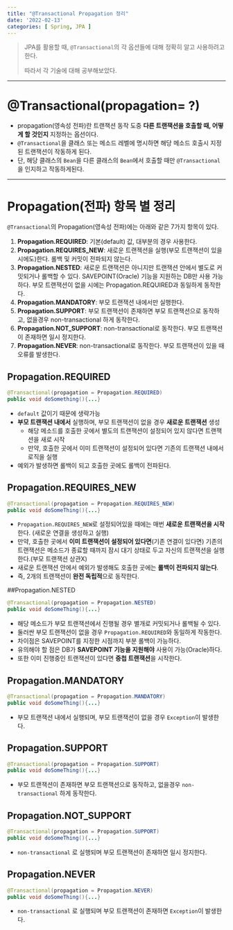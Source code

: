 ```yaml
---
title: "@Transactional Propagation 정리"
date: '2022-02-13'
categories: [ Spring, JPA ]
---
```


> JPA를 활용할 때, `@Transactional`의 각 옵션들에 대해 정확히 알고 사용하려고 한다.
>
> 따라서 각 기술에 대해 공부해보았다.

---

# @Transactional(propagation= ?)

- propagation(영속성 전파)란 트랜잭션 동작 도중 **다른 트랜잭션을 호출할 때, 어떻게 할 것인지** 지정하는 옵션이다.
- `@Transactional`을 클래스 또는 메소드 레벨에 명시하면 해당 메소드 호출시 지정된 트랜잭션이 작동하게 된다.
- 단, 해당 클래스의 `Bean`을 다른 클래스의 `Bean`에서 호출할 때만 `@Transactional`을 인지하고 작동하게된다.

---

# Propagation(전파) 항목 별 정리

`@Transactional`의 Propagation(영속성 전파)에는 아래와 같은 7가지 항목이 있다.

1. **Propagation.REQUIRED**: 기본(default) 값, 대부분의 경우 사용한다.
2. **Propagation.REQUIRES_NEW**: 새로운 트랜젝션을 실행(부모 트랜잭션이 있을 시에도)한다. 롤백 및 커밋이 전파되지 않는다.
3. **Propagation.NESTED**: 새로운 트랜잭션은 아니지만 트랜잭션 안에서 별도로 커밋되거나 롤백할 수 있다. SAVEPOINT(Oracle) 기능을 지원하는 DB만 사용 가능하다. 부모 트랜잭션이
   없을 시에는 Propagation.REQUIRED과 동일하게 동작한다.
4. **Propagation.MANDATORY**: 부모 트랜잭션 내에서만 실행한다.
5. **Propagation.SUPPORT**: 부모 트랜잭션이 존재하면 부모 트랜잭션으로 동작하고, 없을경우 non-transactional 하게 동작한다.
6. **Propagation.NOT_SUPPORT**: non-transactional로 동작한다. 부모 트랜잭션이 존재하면 일시 정지한다.
7. **Propagation.NEVER**: non-transactional로 동작한다. 부모 트랜잭션이 있을 때 오류를 발생한다.

## Propagation.REQUIRED

```java
@Transactional(propagation = Propagation.REQUIRED)
public void doSomething(){...}
```

- `default` 값이기 때문에 생략가능
- **부모 트랜잭션 내에서** 실행하며, 부모 트랜잭션이 없을 경우 **새로운 트랜잭션** 생성
  - 해당 메소드를 호출한 곳에서 별도의 트랜잭션이 설정되어 있지 않다면 트랜잭션을 새로 시작
  - 만약, 호출한 곳에서 이미 트랜잭션이 설정되어 있다면 기존의 트랜잭션 내에서 로직을 실행
- 예외가 발생하면 롤백이 되고 호출한 곳에도 롤백이 전파된다.

## Propagation.REQUIRES_NEW

```java
@Transactional(propagation = Propagation.REQUIRES_NEW)
public void doSomeThing(){...}
```

- `Propagation.REQUIRES_NEW`로 설정되어있을 때에는 매번 **새로운 트랜잭션을 시작**한다. (새로운 연결을 생성하고 실행)
- 만약, 호출한 곳에서 **이미 트랜잭션이 설정되어 있다면**(기존 연결이 있다면) 기존의 트랜잭션은 메소드가 종료할 때까지 잠시 대기 상태로 두고 자신의 트랜잭션을 실행한다.(부모 트랜잭션 상관X)
- 새로운 트랜잭션 안에서 예외가 발생해도 호출한 곳에는 **롤백이 전파되지 않는다**.
- 즉, 2개의 트랜잭션이 **완전 독립적**으로 동작한다.

##Propagation.NESTED

```java
@Transactional(propagation = Propagation.NESTED)
public void doSomeThing(){...}
```

- 해당 메소드가 부모 트랜잭션에서 진행될 경우 별개로 커밋되거나 롤백될 수 있다.
- 둘러싼 부모 트랜잭션이 없을 경우 `Propagation.REQUIRED`와 동일하게 작동한다.
- 차이점은 SAVEPOINT를 지정한 시점까지 부분 롤백이 가능하다.
- 유의해야 할 점은 DB가 **SAVEPOINT 기능을 지원해야** 사용이 가능(Oracle)하다.
- 또한 이미 진행중인 트랜잭션이 있다면 **중첩 트랜잭션**을 시작한다.

## Propagation.MANDATORY

```java
@Transactional(propagation = Propagation.MANDATORY)
public void doSomeThing(){...}
```

- 부모 트랜잭션 내에서 실행되며, 부모 트랜잭션이 없을 경우 `Exception`이 발생한다.

## Propagation.SUPPORT

```java
@Transactional(propagation = Propagation.SUPPORT)
public void doSomeThing(){...}
```

- 부모 트랜잭션이 존재하면 부모 트랜잭션으로 동작하고, 없을경우 `non-transactional` 하게 동작한다.

## Propagation.NOT_SUPPORT

```java
@Transactional(propagation = Propagation.SUPPORT)
public void doSomeThing(){...}
```

- `non-transactional` 로 실행되며 부모 트랜잭션이 존재하면 일시 정지한다.

## Propagation.NEVER

```java
@Transactional(propagation = Propagation.NEVER)
public void doSomeThing(){...}
```

- `non-transactional` 로 실행되며 부모 트랜잭션이 존재하면 `Exception`이 발생한다.
